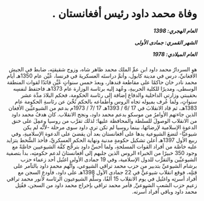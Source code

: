 <h1 dir="rtl">وفاة محمد داود رئيس أفغانستان .</h1>

<h5 dir="rtl">العام الهجري:  1398

الشهر القمري: جمادى الأولى

العام الميلادي: 1978</h5>

<p dir="rtl">هو السردارُ محمد داود ابن عمِّ الملك محمد ظاهر شاه، وزوج شقيقتِه، ضابط في الجيش الأفغانيِّ، درس في مدينة كابول، وأتمَّ دراستَه العسكريةَ في فرنسا، عُيِّن عام 1350هـ أيام محمد نادر خان حاكمًا على مقاطعة قندهار، وبعدَ خمس سنواتٍ عُيِّن قائدًا لقوات المنطقة الوسطى، ومديرًا للكلية الحربيةِ، وعُهد إليه برئاسة الوزارة عام 1373هـ فاحتفظ لنفسِه بحقيبتي وزارتي الداخلية والدفاع إضافة إلى رئاسة الحكومة، فحكم البلادَ مدَّة عشر سنواتٍ، ولما عُرف بميوله تجاه الروس وأطماعه بالحكم نُحِّيَ عن رئاسةِ الحكومة عام 1383هـ، ثم قاد الانقلابَ في 17 /6 / 1393هـ 17 /7 / 1973م بدعم من الشيوعيِّين الأفغان الذين جاءتهم الأوامرُ من موسكو بدعم محمد داود، ونجح الانقلاب. كان هدفُ محمد داود من الانقلاب الوصولَ للسلطة والمحافظة عليها؛ لذلك تقرَّب من روسيا وعمِلَ على خنق الدعوة الإسلامية لإرضائها، بينما روسيا لم تكن ترى داود سوى مرحلة -لأنَّه لم يكن شيوعيًّا- لتضعَ الشيوعية يدها على أفغانستان بعد أن يقضيَ على الدعوة الإسلاميةِ، وفي ربيع الأول 1397هـ أعلن تشكيل حكومةٍ مدنية ونهاية الحكم العسكريِّ، فأخذ السُّخط يتزايد عليه خاصَّة من أفراد القوات المسلحةِ، ولما أحسَّ داود بترجُّح كفَّة الشيوعيين خاصَّةً مع وجود 350 خبيرًا من الخبراء الروس الذين جلبهم إلى أفغانستانَ لدعم حكومتِه، بدأ بتصفية الشيوعيِّين والتقرُّب للدول الإسلامية، وفي 19 جمادى الأولى اغتُيل أحد زعماء حزب برشام الشيوعيِّ بتدبير من حزب محمد تراقي الشيوعي، واتُّهم محمد داود بالتآمر على قتلِه، فوقع انقلاب شيوعيٌّ في 22 جمادى الأول 1398هـ على داود، فأُودع السجن مع أفراد أسرتِه واغتُيل في يوم الانقلاب 15 ألفًا، وسلَّم الشيوعيون الرئاسة لأنور محمد تراقي زعيمِ حزب الشعبِ الشيوعيِّ, فأمر محمد تراقي بإخراج محمد داود من السجن، فقُتِل محمد داود وباقي أفراد أُسرته.</p></br>

